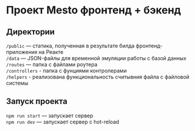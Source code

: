 # Проект Mesto фронтенд + бэкенд

## Директории

`/public` — статика, полученная в результате билда фронтенд-приложения на Реакте  
`/data` — JSON-файлы для временной эмуляции работы с базой данных  
`/routes` — папка с файлами роутера  
`/controllers` - папка с фунциями контролерами  
`/helpers` - реализована функциональность считывния файла с файловой системы

## Запуск проекта

`npm run start` — запускает сервер   
`npm run dev` — запускает сервер с hot-reload
